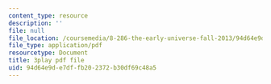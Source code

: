 ```yaml
---
content_type: resource
description: ''
file: null
file_location: /coursemedia/8-286-the-early-universe-fall-2013/94d64e9de7dffb202372b30df69c48a5_ARuzDX55Xnk.pdf
file_type: application/pdf
resourcetype: Document
title: 3play pdf file
uid: 94d64e9d-e7df-fb20-2372-b30df69c48a5
---
```

